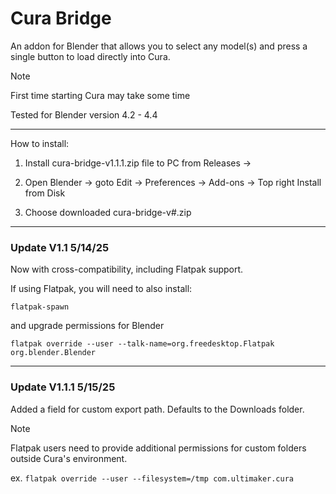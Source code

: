 ﻿# Cura Bridge

 An addon for Blender that allows you to select any model(s) and press a single button to load directly into Cura.

> [!Note]
> First time starting Cura may take some time
> 
> Tested for Blender version 4.2 - 4.4

---

How to install:

1. Install cura-bridge-v1.1.1.zip file to PC from Releases ->

2. Open Blender -> goto Edit -> Preferences -> Add-ons -> Top right Install from Disk

3. Choose downloaded cura-bridge-v#.zip

---

### Update V1.1 5/14/25

Now with cross-compatibility, including Flatpak support.

If using Flatpak, you will need to also install:

`flatpak-spawn`

and upgrade permissions for Blender

`flatpak override --user --talk-name=org.freedesktop.Flatpak org.blender.Blender`

---

### Update V1.1.1 5/15/25

Added a field for custom export path. Defaults to the Downloads folder.

> [!Note]
> Flatpak users need to provide additional permissions for custom folders outside Cura's environment. 
> 
> ex. `flatpak override --user --filesystem=/tmp com.ultimaker.cura`
